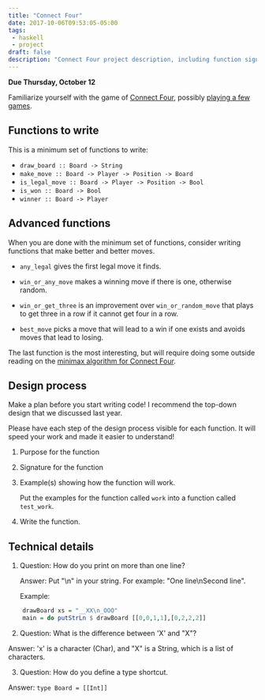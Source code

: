 ```yaml
---
title: "Connect Four"
date: 2017-10-06T09:53:05-05:00
tags: 
 - haskell
 - project
draft: false
description: "Connect Four project description, including function signatures."
---
```


**Due Thursday, October 12**

Familiarize yourself with the game of 
[Connect Four][2], possibly [playing a few games][1]. 

## Functions to write

This is a minimum set of functions to write:

* `draw_board :: Board -> String`
* `make_move :: Board -> Player -> Position -> Board`
* `is_legal_move :: Board -> Player -> Position -> Bool`
* `is_won :: Board -> Bool`
* `winner :: Board -> Player`

## Advanced functions

When you are done with the minimum set of functions, consider writing
functions that make better and better moves.

* `any_legal` gives the first legal move it finds.

* `win_or_any_move` makes a winning move if there is one, otherwise random.

* `win_or_get_three` is an improvement over `win_or_random_move` that
  plays to get three in a row if it cannot get four in a row.

* `best_move` picks a move that will lead to a win if one exists and
  avoids moves that lead to losing. 
  
The last function is the most interesting, but will require doing some outside
reading on the [minimax algorithm for Connect Four][3].

## Design process

Make a plan before you start writing code! I recommend the top-down
design that we discussed last year.

Please have each step of the design process visible for each
function. It will speed your work and made it easier to understand!

1. Purpose for the function
2. Signature for the function
3. Example(s) showing how the function will work. 

     Put the examples for the function called `work` into a function called `test_work`.

4. Write the function. 


## Technical details

1. Question: How do you print on more than one line?

    Answer: Put "\n" in your string. For example: "One line\nSecond line".

    Example: 
```haskell
    drawBoard xs = "__XX\n_OOO"
    main = do putStrLn $ drawBoard [[0,0,1,1],[0,2,2,2]]
```

2. Question: What is the difference between 'X' and "X"?

Answer: 'x' is a character (Char), and "X" is a String, which is a list of characters.

3. Question: How do you define a type shortcut.

Answer: `type Board = [[Int]]`


[1]: https://www.mathsisfun.com/games/connect4.html
[2]: https://en.wikipedia.org/wiki/Connect_Four
[3]: http://www.cs.cornell.edu/courses/cs2110/2014sp/assignments/a4/A4ConnectFour.pdf
